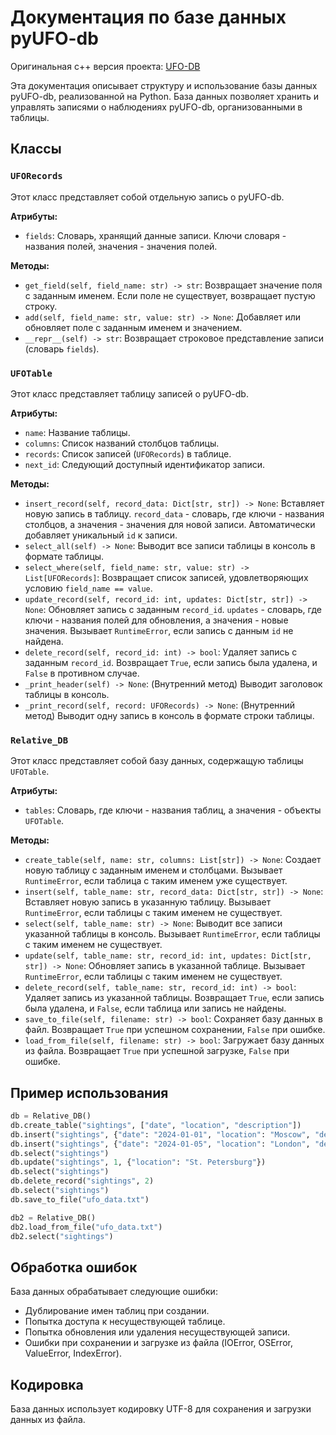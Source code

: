 # Документация по базе данных pyUFO-db

Оригинальная c++ версия проекта: [UFO-DB](https://github.com/atxxxm/UFO-DB)

Эта документация описывает структуру и использование базы данных pyUFO-db, реализованной на Python. База данных позволяет хранить и управлять записями о наблюдениях pyUFO-db, организованными в таблицы.

## Классы

### `UFORecords`

Этот класс представляет собой отдельную запись о pyUFO-db.

**Атрибуты:**

* `fields`: Словарь, хранящий данные записи. Ключи словаря - названия полей, значения - значения полей.

**Методы:**

* `get_field(self, field_name: str) -> str`: Возвращает значение поля с заданным именем. Если поле не существует, возвращает пустую строку.
* `add(self, field_name: str, value: str) -> None`: Добавляет или обновляет поле с заданным именем и значением.
* `__repr__(self) -> str`: Возвращает строковое представление записи (словарь `fields`).


### `UFOTable`

Этот класс представляет таблицу записей о pyUFO-db.

**Атрибуты:**

* `name`: Название таблицы.
* `columns`: Список названий столбцов таблицы.
* `records`: Список записей (`UFORecords`) в таблице.
* `next_id`: Следующий доступный идентификатор записи.

**Методы:**

* `insert_record(self, record_data: Dict[str, str]) -> None`: Вставляет новую запись в таблицу.  `record_data` - словарь, где ключи - названия столбцов, а значения - значения для новой записи. Автоматически добавляет уникальный `id` к записи.
* `select_all(self) -> None`: Выводит все записи таблицы в консоль в формате таблицы.
* `select_where(self, field_name: str, value: str) -> List[UFORecords]`: Возвращает список записей, удовлетворяющих условию `field_name == value`.
* `update_record(self, record_id: int, updates: Dict[str, str]) -> None`: Обновляет запись с заданным `record_id`. `updates` - словарь, где ключи - названия полей для обновления, а значения - новые значения.  Вызывает `RuntimeError`, если запись с данным `id` не найдена.
* `delete_record(self, record_id: int) -> bool`: Удаляет запись с заданным `record_id`. Возвращает `True`, если запись была удалена, и `False` в противном случае.
* `_print_header(self) -> None`:  (Внутренний метод) Выводит заголовок таблицы в консоль.
* `_print_record(self, record: UFORecords) -> None`: (Внутренний метод) Выводит одну запись в консоль в формате строки таблицы.

### `Relative_DB`

Этот класс представляет собой базу данных, содержащую таблицы `UFOTable`.

**Атрибуты:**

* `tables`: Словарь, где ключи - названия таблиц, а значения - объекты `UFOTable`.

**Методы:**

* `create_table(self, name: str, columns: List[str]) -> None`: Создает новую таблицу с заданным именем и столбцами.  Вызывает `RuntimeError`, если таблица с таким именем уже существует.
* `insert(self, table_name: str, record_data: Dict[str, str]) -> None`: Вставляет новую запись в указанную таблицу. Вызывает `RuntimeError`, если таблицы с таким именем не существует.
* `select(self, table_name: str) -> None`: Выводит все записи указанной таблицы в консоль. Вызывает `RuntimeError`, если таблицы с таким именем не существует.
* `update(self, table_name: str, record_id: int, updates: Dict[str, str]) -> None`: Обновляет запись в указанной таблице. Вызывает `RuntimeError`, если таблицы с таким именем не существует.
* `delete_record(self, table_name: str, record_id: int) -> bool`: Удаляет запись из указанной таблицы. Возвращает `True`, если запись была удалена, и `False`, если таблица или запись не найдены.
* `save_to_file(self, filename: str) -> bool`: Сохраняет базу данных в файл.  Возвращает `True` при успешном сохранении, `False` при ошибке.
* `load_from_file(self, filename: str) -> bool`: Загружает базу данных из файла.  Возвращает `True` при успешной загрузке, `False` при ошибке.


## Пример использования

```python
db = Relative_DB()
db.create_table("sightings", ["date", "location", "description"])
db.insert("sightings", {"date": "2024-01-01", "location": "Moscow", "description": "Bright light"})
db.insert("sightings", {"date": "2024-01-05", "location": "London", "description": "Disc-shaped object"})
db.select("sightings")
db.update("sightings", 1, {"location": "St. Petersburg"})
db.select("sightings")
db.delete_record("sightings", 2)
db.select("sightings")
db.save_to_file("ufo_data.txt")

db2 = Relative_DB()
db2.load_from_file("ufo_data.txt")
db2.select("sightings")

```


## Обработка ошибок

База данных обрабатывает следующие ошибки:

* Дублирование имен таблиц при создании.
* Попытка доступа к несуществующей таблице.
* Попытка обновления или удаления несуществующей записи.
* Ошибки при сохранении и загрузке из файла (IOError, OSError, ValueError, IndexError).


## Кодировка

База данных использует кодировку UTF-8 для сохранения и загрузки данных из файла.
